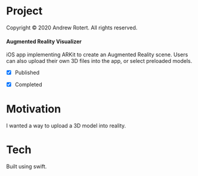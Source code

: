 # Project
Copyright © 2020 Andrew Rotert. All rights reserved.
#### Augmented Reality Visualizer
iOS app implementing ARKit to create an Augmented Reality scene. Users can also upload their own 3D files into the app, or select preloaded models.

- [x] Published 
- [x] Completed


# Motivation
I wanted a way to upload a 3D model into reality.


# Tech
Built using swift.

